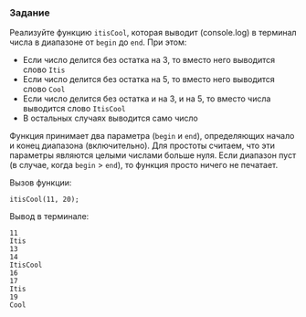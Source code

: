 ### Задание

Реализуйте функцию `itisCool`, которая выводит (console.log) в терминал числа в диапазоне от
`begin` до `end`. При этом:
- Если число делится без остатка на 3, то вместо него выводится слово `Itis`
- Если число делится без остатка на 5, то вместо него выводится слово `Cool`
- Если число делится без остатка и на 3, и на 5, то вместо числа выводится слово `ItisCool`
- В остальных случаях выводится само число

Функция принимает два параметра (`begin` и `end`), определяющих начало и конец диапазона (включительно). Для простоты считаем, что эти параметры являются целыми числами больше
нуля. Если диапазон пуст (в случае, когда `begin` > `end`), то функция просто ничего не
печатает.

Вызов функции:
```
itisCool(11, 20);
```

Вывод в терминале:
```
11
Itis
13
14
ItisCool
16
17
Itis
19
Cool
```